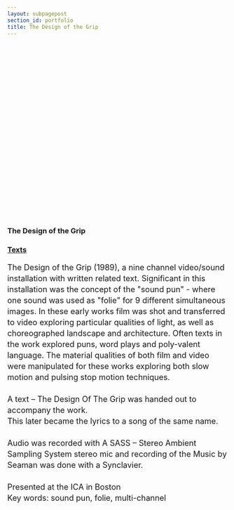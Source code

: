```yaml
---
layout: subpagepost
section_id: portfolio
title: The Design of the Grip 
---
```

<div class="full">
    <div class="row">
        <div class="large-12 large-centered columns">
   <div style='padding:75% 0 0 0;position:relative;'><iframe src='https://vimeo.com/showcase/6996737/embed' allowfullscreen frameborder='0' style='position:absolute;top:0;left:0;width:100%;height:100%;'></iframe></div>
        </div>
    </div>
<br>
<div class="Text_works">
<H3>The Design of the Grip</H3>
<a href="../images/portfolio/THE DESIGN OF THE GRIP.pdf"><h3>Texts</h3></a>
<p style="line-height:25px; font-size: 18px">
The Design of the Grip (1989), a nine channel video/sound installation with written related text. Significant in this installation was the concept of the "sound pun" - where one sound was used as "folie" for 9 different simultaneous images. In these early works film was shot and transferred to video exploring particular qualities of light, as well as choreographed landscape and architecture. Often texts in the work explored puns, word plays and poly-valent language. The material qualities of both film and video were manipulated for these works exploring both slow motion and pulsing stop motion techniques. <br>
<br>
A text – The Design Of The Grip was handed out to accompany the work.<br>
This later became the lyrics to a song of the same name.<br>
<br>
Audio was recorded with A SASS – Stereo Ambient Sampling System stereo mic and recording of the Music by Seaman was done with a Synclavier. <br>
<br>
Presented at the ICA in Boston
<br>
Key words: sound pun, folie, multi-channel
<br>
</p>
</div>
</div>
